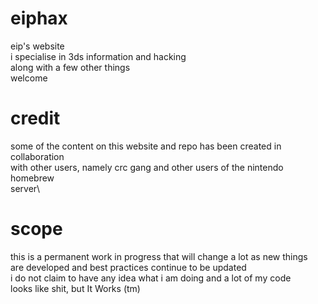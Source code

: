 # eiphax
eip's website\
i specialise in 3ds information and hacking\
along with a few other things\
welcome
# credit
some of the content on this website and repo has been created in collaboration\
with other users, namely crc gang and other users of the nintendo homebrew\
server\
# scope
this is a permanent work in progress that will change a lot as new things\
are developed and best practices continue to be updated\
i do not claim to have any idea what i am doing and a lot of my code\
looks like shit, but It Works (tm)
